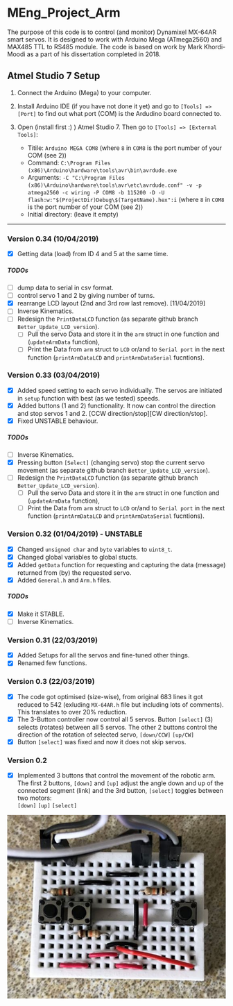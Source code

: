 # MEng_Project_Arm

The purpose of this code is to control (and monitor) Dynamixel MX-64AR smart servos. It is designed to work with Arduino Mega (ATmega2560) and MAX485 TTL to RS485 module. The code is based on work by Mark Khordi-Moodi as a part of his dissertation completed in 2018.

## Atmel Studio 7 Setup

1. Connect the Arduino (Mega) to your computer.
2. Install Arduino IDE (if you have not done it yet) and go to `[Tools] => [Port]` to find out what port (COM) is the Ardudino board connected to.
3. Open (install first :) ) Atmel Studio 7. Then go to `[Tools] => [External Tools]`:

    * Titile: `Arduino MEGA COM8` (where `8` in `COM8` is the port number of your COM (see 2))
    * Command: `C:\Program Files (x86)\Arduino\hardware\tools\avr\bin\avrdude.exe`
    * Arguments: `-C "C:\Program Files (x86)\Arduino\hardware\tools\avr\etc\avrdude.conf" -v -p atmega2560 -c wiring -P COM8 -b 115200 -D -U flash:w:"$(ProjectDir)Debug\$(TargetName).hex":i` (where `8` in `COM8` is the port number of your COM (see 2))
    * Initial directory: (leave it empty)

***

### Version 0.34 (10/04/2019)

* [x] Getting data (load) from ID 4 and 5 at the same time.

##### TODOs

* [ ] dump data to serial in csv format.
* [ ] control servo 1 and 2 by giving number of turns.
* [x] rearrange LCD layout (2nd and 3rd row last remove). [11/04/2019]
* [ ] Inverse Kinematics.
* [ ] Redesign the `PrintDataLCD` function (as separate github branch `Better_Update_LCD_version`).
  * [ ] Pull the servo Data and store it in the `arm` struct in one function and (`updateArmData` function),
  * [ ] Print the Data from `arm` struct to `LCD` or/and to `Serial port` in the next function (`printArmDataLCD` and `printArmDataSerial` fucntions).

### Version 0.33 (03/04/2019)

* [x] Added speed setting to each servo individually. The servos are initiated in `setup` function with best (as we tested) speeds.
* [x] Added buttons (1 and 2) functionality. It now can control the direction and stop servos 1 and 2. [CCW direction/stop][CW direction/stop].
* [x] Fixed UNSTABLE behaviour.

##### TODOs

* [ ] Inverse Kinematics.
* [x] Pressing button `[Select]` (changing servo) stop the current servo movement (as separate github branch `Better_Update_LCD_version`).
* [ ] Redesign the `PrintDataLCD` function (as separate github branch `Better_Update_LCD_version`).
  * [ ] Pull the servo Data and store it in the `arm` struct in one function and (`updateArmData` function),
  * [ ] Print the Data from `arm` struct to `LCD` or/and to `Serial port` in the next function (`printArmDataLCD` and `printArmDataSerial` fucntions).

### Version 0.32 (01/04/2019) - UNSTABLE

* [x] Changed `unsigned char` and `byte` variables to `uint8_t`.
* [x] Changed global variables to global stucts.
* [x] Added `getData` function for requesting and capturing the data (message) returned from (by) the requested servo.
* [x] Added `General.h` and `Arm.h` files.

##### TODOs

* [x] Make it STABLE.
* [ ] Inverse Kinematics.

### Version 0.31 (22/03/2019)

* [x] Added Setups for all the servos and fine-tuned other things.
* [x] Renamed few functions.

### Version 0.3 (22/03/2019)

* [x] The code got optimised (size-wise), from original 683 lines it got reduced to 542 (exluding `MX-64AR.h` file but including lots of comments). This translates to over 20% reduction.
* [x] The 3-Button controller now control all 5 servos. Button `[select]` (3) selects (rotates) between all 5 servos. The other 2 buttons control the direction of the rotation of selected servo, `[down/CCW]` `[up/CW]`  
* [x] Button `[select]` was fixed and now it does not skip servos.

### Version 0.2

* [x] Implemented 3 buttons that control the movement of the robotic arm. The first 2 buttons, `[down]` and `[up]` adjust the angle down and up of the connected segment (link) and the 3rd button, `[select]` toggles between two motors:  
`[down]` `[up]` `[select]`

![3-button controller](./images/IMG_2213_lc.jpg)